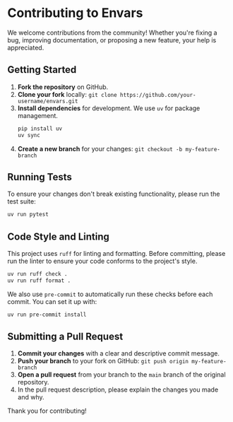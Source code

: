 # Contributing to Envars

We welcome contributions from the community! Whether you're fixing a bug, improving documentation, or proposing a new feature, your help is appreciated.

## Getting Started

1.  **Fork the repository** on GitHub.
2.  **Clone your fork** locally: `git clone https://github.com/your-username/envars.git`
3.  **Install dependencies** for development. We use `uv` for package management.
    ```bash
    pip install uv
    uv sync
    ```
4.  **Create a new branch** for your changes: `git checkout -b my-feature-branch`

## Running Tests

To ensure your changes don't break existing functionality, please run the test suite:

```bash
uv run pytest
```

## Code Style and Linting

This project uses `ruff` for linting and formatting. Before committing, please run the linter to ensure your code conforms to the project's style.

```bash
uv run ruff check .
uv run ruff format .
```

We also use `pre-commit` to automatically run these checks before each commit. You can set it up with:

```bash
uv run pre-commit install
```

## Submitting a Pull Request

1.  **Commit your changes** with a clear and descriptive commit message.
2.  **Push your branch** to your fork on GitHub: `git push origin my-feature-branch`
3.  **Open a pull request** from your branch to the `main` branch of the original repository.
4.  In the pull request description, please explain the changes you made and why.

Thank you for contributing!
